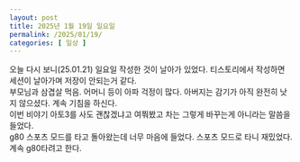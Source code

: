 ```yaml
---
layout: post
title: 2025년 1월 19일 일요일
permalink: /2025/01/19/
categories: [ 일상 ]
---
```

오늘 다시 보니(25.01.21) 일요일 작성한 것이 날아가 있었다. 티스토리에서 작성하면 세션이 날아가며 저장이 안되는거 같다.<br/>
부모님과 삼겹살 먹음. 어머니 등이 아파 걱정이 많다. 아버지는 감기가 아직 완전히 낫지 않으셨다. 계속 기침을 하신다.<br/>
이번 비야기 아토3를 사도 괜찮겠냐고 여쭤봤고 차는 그렇게 바꾸는게 아니라는 말씀을 들었다.<br/>
g80 스포츠 모드를 타고 돌아왔는데 너무 마음에 들었다. 스포츠 모드로 타니 재밌었다. 계속 g80타려고 한다.